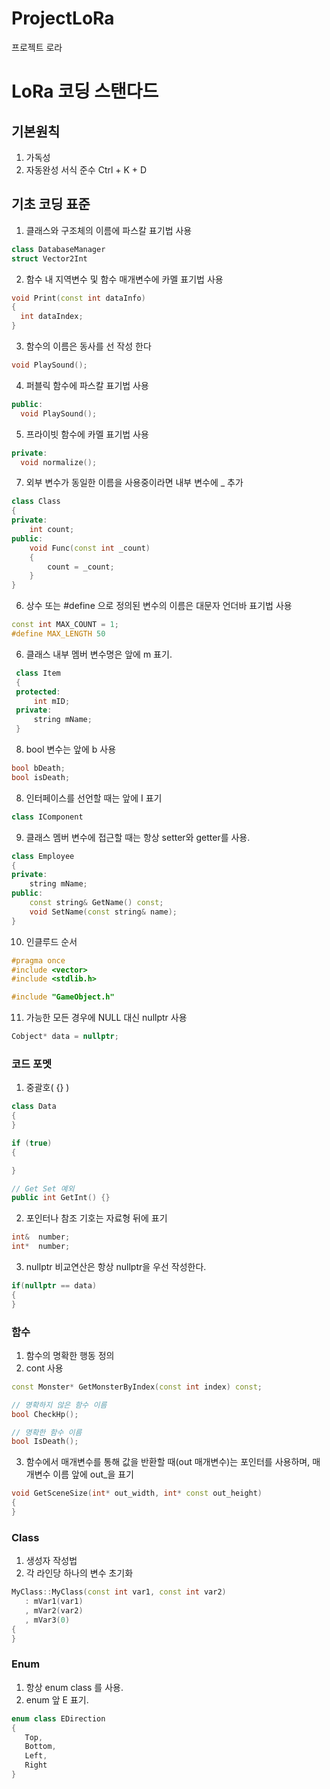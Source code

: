 # ProjectLoRa
 프로젝트 로라


# LoRa 코딩 스탠다드

## 기본원칙
1. 가독성
3. 자동완성 서식 준수 Ctrl + K + D

## 기초 코딩 표준

1. 클래스와 구조체의 이름에 파스칼 표기법 사용
```c++
class DatabaseManager
struct Vector2Int
```

2. 함수 내 지역변수 및 함수 매개변수에 카멜 표기법 사용
```c++
void Print(const int dataInfo)
{
  int dataIndex;
}
```

3. 함수의 이름은 동사를 선 작성 한다
```c++
void PlaySound();
```

4. 퍼블릭 함수에 파스칼 표기법 사용
```c++
public:
  void PlaySound();
```

5. 프라이빗 함수에 카멜 표기법 사용
```c++
private:
  void normalize();
```
   

7. 외부 변수가 동일한 이름을 사용중이라면 내부 변수에 _ 추가
```c++
class Class
{
private:
    int count;
public:
    void Func(const int _count)
    {
        count = _count;
    }
}
```

6. 상수 또는 #define 으로 정의된 변수의 이름은 대문자 언더바 표기법 사용
 ```c++
const int MAX_COUNT = 1;
#define MAX_LENGTH 50
```

6. 클래스 내부 멤버 변수명은 앞에 m 표기.
```c++
 class Item
 {
 protected:
     int mID;
 private:
     string mName;
 }
```

8. bool 변수는 앞에 b 사용
 ```c++
bool bDeath;	
bool isDeath;
```

8. 인터페이스를 선언할 때는 앞에 I 표기
 ```c++
class IComponent
```

9. 클래스 멤버 변수에 접근할 때는 항상 setter와 getter를 사용.
```c++
class Employee
{
private:
    string mName;
public:
    const string& GetName() const;
    void SetName(const string& name);
}
```

10. 인클루드 순서
 ```c++
#pragma once
#include <vector>
#include <stdlib.h>

#include "GameObject.h"
```

11. 가능한 모든 경우에 NULL 대신 nullptr 사용
 ```c++
Cobject* data = nullptr;
```

### 코드 포멧
1. 중괄호( {} )
 ```c++
class Data
{
}

if (true)
{

}

// Get Set 예외
public int GetInt() {}
```

2. 포인터나 참조 기호는 자료형 뒤에 표기
```c++
int&  number;
int*  number;
```

3. nullptr 비교연산은 항상 nullptr을 우선 작성한다.
```c++
if(nullptr == data)
{
}
```

### 함수
1. 함수의 명확한 행동 정의
2. cont 사용
```c++
const Monster* GetMonsterByIndex(const int index) const;

// 명확하지 않은 함수 이름
bool CheckHp();

// 명확한 함수 이름
bool IsDeath();
```

3. 함수에서 매개변수를 통해 값을 반환할 때(out 매개변수)는 포인터를 사용하며, 매개변수 이름 앞에 out_을 표기
```c++
void GetSceneSize(int* out_width, int* const out_height)
{
}
```

### Class
1. 생성자 작성법
2. 각 라인당 하나의 변수 초기화
```c++
MyClass::MyClass(const int var1, const int var2)
   : mVar1(var1)
   , mVar2(var2)
   , mVar3(0)
{
}
```


### Enum

1. 항상 enum class 를 사용.
2. enum 앞 E 표기.
 ```c++
enum class EDirection
{
    Top,
    Bottom,
    Left,
    Right
}
```

